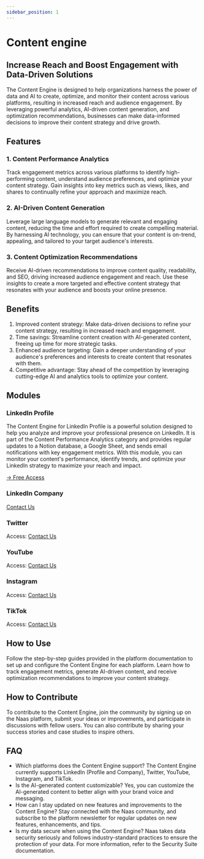 ```yaml
---
sidebar_position: 1
---
```


# Content engine


## Increase Reach and Boost Engagement with Data-Driven Solutions

The Content Engine is designed to help organizations harness the power of data and AI to create, optimize, and monitor their content across various platforms, resulting in increased reach and audience engagement. By leveraging powerful analytics, AI-driven content generation, and optimization recommendations, businesses can make data-informed decisions to improve their content strategy and drive growth.

## Features

### 1. Content Performance Analytics

Track engagement metrics across various platforms to identify high-performing content, understand audience preferences, and optimize your content strategy. Gain insights into key metrics such as views, likes, and shares to continually refine your approach and maximize reach.

### 2. AI-Driven Content Generation

Leverage large language models to generate relevant and engaging content, reducing the time and effort required to create compelling material. By harnessing AI technology, you can ensure that your content is on-trend, appealing, and tailored to your target audience's interests.

### 3. Content Optimization Recommendations

Receive AI-driven recommendations to improve content quality, readability, and SEO, driving increased audience engagement and reach. Use these insights to create a more targeted and effective content strategy that resonates with your audience and boosts your online presence.

## Benefits

1. Improved content strategy: Make data-driven decisions to refine your content strategy, resulting in increased reach and engagement.
2. Time savings: Streamline content creation with AI-generated content, freeing up time for more strategic tasks.
3. Enhanced audience targeting: Gain a deeper understanding of your audience's preferences and interests to create content that resonates with them.
4. Competitive advantage: Stay ahead of the competition by leveraging cutting-edge AI and analytics tools to optimize your content.

## Modules

### LinkedIn Profile

The Content Engine for LinkedIn Profile is a powerful solution designed to help you analyze and improve your professional presence on LinkedIn. It is part of the Content Performance Analytics category and provides regular updates to a Notion database, a Google Sheet, and sends email notifications with key engagement metrics. With this module, you can monitor your content's performance, identify trends, and optimize your LinkedIn strategy to maximize your reach and impact.

[→ Free Access](https://github.com/jupyter-naas/content-engine-linkedin-profile) 

### LinkedIn Company

[Contact Us](https://www.notion.so/Jeremy-s-Notes-e980fc362b29401c967da0aa1e7337a7)

### Twitter

Access: [Contact Us](https://www.notion.so/Jeremy-s-Notes-e980fc362b29401c967da0aa1e7337a7)

### YouTube

Access: [Contact Us](https://www.notion.so/Jeremy-s-Notes-e980fc362b29401c967da0aa1e7337a7)

### Instagram

Access: [Contact Us](https://www.notion.so/Jeremy-s-Notes-e980fc362b29401c967da0aa1e7337a7)

### TikTok

Access: [Contact Us](https://www.notion.so/Jeremy-s-Notes-e980fc362b29401c967da0aa1e7337a7)

## How to Use

Follow the step-by-step guides provided in the platform documentation to set up and configure the Content Engine for each platform. Learn how to track engagement metrics, generate AI-driven content, and receive optimization recommendations to improve your content strategy.

## How to Contribute

To contribute to the Content Engine, join the community by signing up on the Naas platform, submit your ideas or improvements, and participate in discussions with fellow users. You can also contribute by sharing your success stories and case studies to inspire others.

## FAQ

- Which platforms does the Content Engine support?
The Content Engine currently supports LinkedIn (Profile and Company), Twitter, YouTube, Instagram, and TikTok.
- Is the AI-generated content customizable?
Yes, you can customize the AI-generated content to better align with your brand voice and messaging.
- How can I stay updated on new features and improvements to the Content Engine?
Stay connected with the Naas community, and subscribe to the platform newsletter for regular updates on new features, enhancements, and tips.
- Is my data secure when using the Content Engine?
Naas takes data security seriously and follows industry-standard practices to ensure the protection of your data. For more information, refer to the Security Suite documentation.